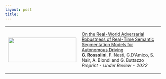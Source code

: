 ```yaml
---
layout: post
title: 
---
```


<table cellpadding="0" cellspacing="0" width="100%" border-collapse="collapse">
<tr>
    <td style="padding:10px;width:40%;vertical-align:middle">
         <p style="text-align:center; margin-top: 0px; margin-bottom: 0px">
            <img src="{{ site.baseurl }}/images/publications/tnnls_2022.png" width="220" height="80">
        </p>
    </td>
    <td width="60%" valign="middle">
    <p style="font-size:14px;">
    <a href="https://arxiv.org/pdf/2201.01850v1.pdf">
    On the Real-World Adversarial Robustness of Real-Time Semantic Segmentation Models for Autonomous Driving
    </a> <br>   
    <strong>G. Rossolini</strong>, F. Nesti, G.D'Amico, S. Nair, A. Biondi and G. Buttazzo <br>
    <em>Preprint - Under Review - 2022</em>
    </p>
    </td>
</tr>